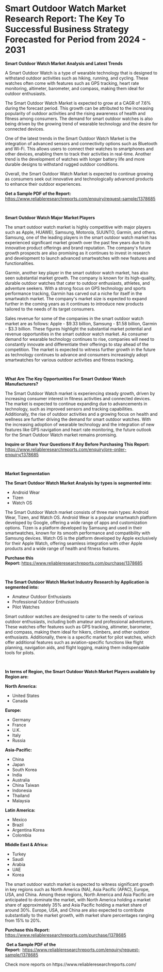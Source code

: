 <p><h1>Smart Outdoor Watch Market Research Report: The Key To Successful Business Strategy Forecasted for Period from 2024 - 2031</h1></p><p><strong>Smart Outdoor Watch Market Analysis and Latest Trends</strong></p>
<p><p>A Smart Outdoor Watch is a type of wearable technology that is designed to withstand outdoor activities such as hiking, running, and cycling. These watches often come with features such as GPS tracking, heart rate monitoring, altimeter, barometer, and compass, making them ideal for outdoor enthusiasts.</p><p>The Smart Outdoor Watch Market is expected to grow at a CAGR of 7.6% during the forecast period. This growth can be attributed to the increasing popularity of outdoor activities and the rising awareness of health and fitness among consumers. The demand for smart outdoor watches is also being driven by the growing trend of wearable technology and the desire for connected devices.</p><p>One of the latest trends in the Smart Outdoor Watch Market is the integration of advanced sensors and connectivity options such as Bluetooth and Wi-Fi. This allows users to connect their watches to smartphones and other devices, enabling them to track their activities in real-time. Another trend is the development of watches with longer battery life and more durable designs to withstand rugged outdoor conditions.</p><p>Overall, the Smart Outdoor Watch Market is expected to continue growing as consumers seek out innovative and technologically advanced products to enhance their outdoor experiences.</p></p>
<p><strong>Get a Sample PDF of the Report:&nbsp;</strong> <a href="https://www.reliableresearchreports.com/enquiry/request-sample/1378685">https://www.reliableresearchreports.com/enquiry/request-sample/1378685</a></p>
<p>&nbsp;</p>
<p><strong>Smart Outdoor Watch Major Market Players</strong></p>
<p><p>The smart outdoor watch market is highly competitive with major players such as Apple, HUAWEI, Samsung, Motorola, SUUNTO, Garmin, and others. Samsung, one of the leading players in the smart outdoor watch market has experienced significant market growth over the past few years due to its innovative product offerings and brand reputation. The company's future growth prospects are also promising as it continues to invest in research and development to launch advanced smartwatches with new features and functionalities.</p><p>Garmin, another key player in the smart outdoor watch market, has also seen substantial market growth. The company is known for its high-quality, durable outdoor watches that cater to outdoor enthusiasts, athletes, and adventure seekers. With a strong focus on GPS technology and sports performance tracking, Garmin has carved out a niche for itself in the smartwatch market. The company's market size is expected to expand further in the coming years as it continues to introduce new products tailored to the needs of its target consumers.</p><p>Sales revenue for some of the companies in the smart outdoor watch market are as follows: Apple - $9.33 billion, Samsung - $1.58 billion, Garmin - $3.3 billion. These figures highlight the substantial market potential and revenue opportunities in the smart outdoor watch market. As consumer demand for wearable technology continues to rise, companies will need to constantly innovate and differentiate their offerings to stay ahead of the competition. The market is expected to witness further growth in the future as technology continues to advance and consumers increasingly adopt smartwatches for various outdoor activities and fitness tracking.</p></p>
<p>&nbsp;</p>
<p><strong>What Are The Key Opportunities For Smart Outdoor Watch Manufacturers?</strong></p>
<p><p>The Smart Outdoor Watch market is experiencing steady growth, driven by increasing consumer interest in fitness activities and connected devices. The market is expected to continue expanding due to advancements in technology, such as improved sensors and tracking capabilities. Additionally, the rise of outdoor activities and a growing focus on health and wellness are further driving the demand for smart outdoor watches. With the increasing adoption of wearable technology and the integration of new features like GPS navigation and heart rate monitoring, the future outlook for the Smart Outdoor Watch market remains promising.</p></p>
<p><strong>Inquire or Share Your Questions If Any Before Purchasing This Report:</strong> <a href="https://www.reliableresearchreports.com/enquiry/pre-order-enquiry/1378685">https://www.reliableresearchreports.com/enquiry/pre-order-enquiry/1378685</a></p>
<p>&nbsp;</p>
<p><strong>Market Segmentation</strong></p>
<p><strong>The Smart Outdoor Watch Market Analysis by types is segmented into:</strong></p>
<p><ul><li>Android Wear</li><li>Tizen</li><li>Watch OS</li></ul></p>
<p><p>The Smart Outdoor Watch market consists of three main types: Android Wear, Tizen, and Watch OS. Android Wear is a popular smartwatch platform developed by Google, offering a wide range of apps and customization options. Tizen is a platform developed by Samsung and used in their smartwatches, known for its smooth performance and compatibility with Samsung devices. Watch OS is the platform developed by Apple exclusively for their Apple Watch, offering seamless integration with other Apple products and a wide range of health and fitness features.</p></p>
<p><strong>Purchase this Report:&nbsp;</strong><a href="https://www.reliableresearchreports.com/purchase/1378685">https://www.reliableresearchreports.com/purchase/1378685</a></p>
<p>&nbsp;</p>
<p><strong>The Smart Outdoor Watch Market Industry Research by Application is segmented into:</strong></p>
<p><ul><li>Amateur Outdoor Enthusiasts</li><li>Professional Outdoor Enthusiasts</li><li>Pilot Watches</li></ul></p>
<p><p>Smart outdoor watches are designed to cater to the needs of various outdoor enthusiasts, including both amateur and professional adventurers. These watches offer features such as GPS tracking, altimeter, barometer, and compass, making them ideal for hikers, climbers, and other outdoor enthusiasts. Additionally, there is a specific market for pilot watches, which offer additional features such as aviation-specific functions like flight planning, navigation aids, and flight logging, making them indispensable tools for pilots.</p></p>
<p>&nbsp;</p>
<p><strong>In terms of Region, the Smart Outdoor Watch Market Players available by Region are:</strong></p>
<p>
    <p> <strong> North America: </strong>
        <ul>
            <li>United States</li>
            <li>Canada</li>
        </ul>
        </p> 
    <p> <strong> Europe: </strong>
        <ul>
            <li>Germany</li>
            <li>France</li>
            <li>U.K.</li>
            <li>Italy</li>
            <li>Russia</li>
        </ul>
        </p> 
    <p> <strong> Asia-Pacific: </strong>
        <ul>
            <li>China</li>
            <li>Japan</li>
            <li>South Korea</li>
            <li>India</li>
            <li>Australia</li>
            <li>China Taiwan</li>
            <li>Indonesia</li>
            <li>Thailand</li>
            <li>Malaysia</li>
        </ul>
        </p> 
    <p> <strong> Latin America: </strong>
        <ul>
            <li>Mexico</li>
            <li>Brazil</li>
            <li>Argentina Korea</li>
            <li>Colombia</li>
        </ul>
        </p> 
    <p> <strong> Middle East & Africa: </strong>
        <ul>
            <li>Turkey</li>
            <li>Saudi</li>
            <li>Arabia</li>
            <li>UAE</li>
            <li>Korea</li>
        </ul>
    </p>
    </p>
<p><p>The smart outdoor watch market is expected to witness significant growth in key regions such as North America (NA), Asia Pacific (APAC), Europe, USA, and China. Among these regions, North America and Asia Pacific are anticipated to dominate the market, with North America holding a market share of approximately 35% and Asia Pacific holding a market share of around 30%. Europe, USA, and China are also expected to contribute substantially to the market growth, with market share percentages ranging from 15% to 20%.</p></p>
<p><strong>Purchase this Report: </strong><a href="https://www.reliableresearchreports.com/purchase/1378685">https://www.reliableresearchreports.com/purchase/1378685</a></p>
<p>&nbsp;<strong>Get a Sample PDF of the Report:&nbsp;&nbsp;</strong><a href="https://www.reliableresearchreports.com/enquiry/request-sample/1378685">https://www.reliableresearchreports.com/enquiry/request-sample/1378685</a></p>
<p><strong></strong></p>
<p>Check more reports on https://www.reliableresearchreports.com/</p>